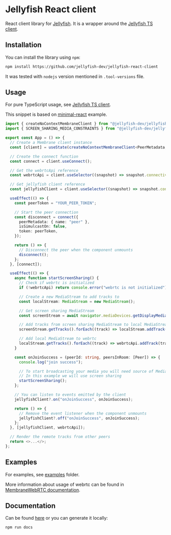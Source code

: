 # Jellyfish React client

React client library for [Jellyfish](https://github.com/jellyfish-dev/jellyfish).
It is a wrapper around the [Jellyfish TS client](https://github.com/jellyfish-dev/jellyfish-react-client/tree/main/src/jellyfish).

## Installation

You can install the library using `npm`:

```bash
npm install https://github.com/jellyfish-dev/jellyfish-react-client
```

It was tested with `nodejs` version mentioned in `.tool-versions` file.

## Usage

For pure TypeScript usage, see [Jellyfish TS client](https://github.com/jellyfish-dev/jellyfish-react-client/tree/main/src/jellyfish).

This snippet is based on [minimal-react](https://github.com/jellyfish-dev/jellyfish-react-client/tree/main/examples/minimal-react) example.

```ts
import { createNoContextMembraneClient } from "@jellyfish-dev/jellyfish-react-client/externalState";
import { SCREEN_SHARING_MEDIA_CONSTRAINTS } from "@jellyfish-dev/jellyfish-react-client/navigator";

export const App = () => {
  // Create a Membrane client instance
  const [client] = useState(createNoContextMembraneClient<PeerMetadata, TrackMetadata>());

  // Create the connect function
  const connect = client.useConnect();

  // Get the webrtcApi reference
  const webrtcApi = client.useSelector((snapshot) => snapshot.connectivity.api);

  // Get jellyfish client reference
  const jellyfishClient = client.useSelector((snapshot) => snapshot.connectivity.client);

  useEffect(() => {
    const peerToken = "YOUR_PEER_TOKEN";

    // Start the peer connection
    const disconnect = connect({
      peerMetadata: { name: "peer" },
      isSimulcastOn: false,
      token: peerToken,
    });

    return () => {
      // Disconnect the peer when the component unmounts
      disconnect();
    };
  }, [connect]);

  useEffect(() => {
    async function startScreenSharing() {
      // Check if webrtc is initialized
      if (!webrtcApi) return console.error("webrtc is not initialized");

      // Create a new MediaStream to add tracks to
      const localStream: MediaStream = new MediaStream();

      // Get screen sharing MediaStream
      const screenStream = await navigator.mediaDevices.getDisplayMedia(SCREEN_SHARING_MEDIA_CONSTRAINTS);

      // Add tracks from screen sharing MediaStream to local MediaStream
      screenStream.getTracks().forEach((track) => localStream.addTrack(track));

      // Add local MediaStream to webrtc
      localStream.getTracks().forEach((track) => webrtcApi.addTrack(track, localStream, { type: "screen" }));
    }

    const onJoinSuccess = (peerId: string, peersInRoom: [Peer]) => {
      console.log("join success");

      // To start broadcasting your media you will need source of MediaStream like camera, microphone or screen
      // In this example we will use screen sharing
      startScreenSharing();
    };

    // You can listen to events emitted by the client
    jellyfishClient?.on("onJoinSuccess", onJoinSuccess);

    return () => {
      // Remove the event listener when the component unmounts
      jellyfishClient?.off("onJoinSuccess", onJoinSuccess);
    };
  }, [jellyfishClient, webrtcApi]);

  // Render the remote tracks from other peers
  return <>...</>;
};
```

## Examples

For examples, see [examples](https://github.com/jellyfish-dev/jellyfish-react-client/tree/main/examples) folder.

More information about usage of webrtc can be found in [MembraneWebRTC documentation](https://jellyfish-dev.github.io/membrane-webrtc-js/).

## Documentation

Can be found [here](https://jellyfish-dev.github.io/jellyfish-react-client/) or you can generate it locally:

```bash
npm run docs
```
